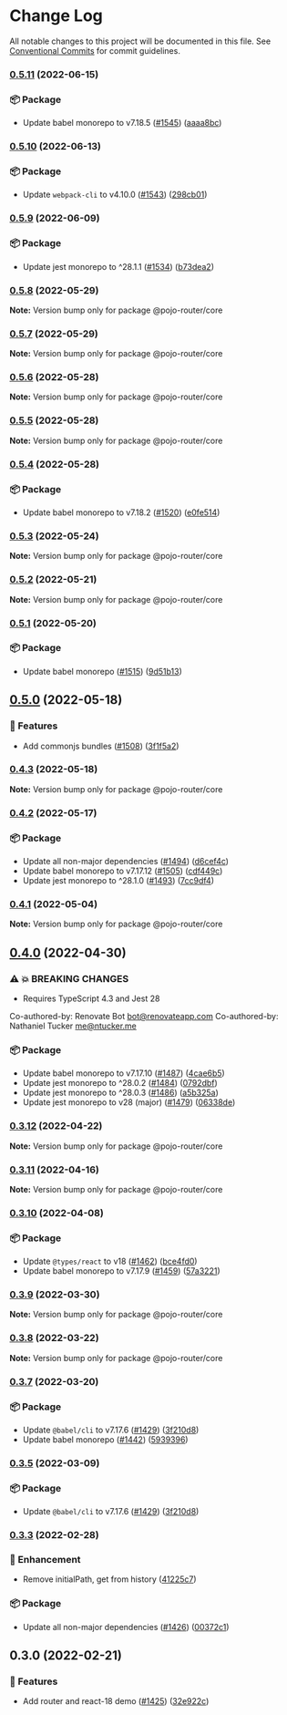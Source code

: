 # Change Log

All notable changes to this project will be documented in this file.
See [Conventional Commits](https://conventionalcommits.org) for commit guidelines.

### [0.5.11](https://github.com/ntucker/anansi/compare/@pojo-router/core@0.5.10...@pojo-router/core@0.5.11) (2022-06-15)


### 📦 Package

* Update babel monorepo to v7.18.5 ([#1545](https://github.com/ntucker/anansi/issues/1545)) ([aaaa8bc](https://github.com/ntucker/anansi/commit/aaaa8bcaa4d9188e9671ee31dc09b7aa9e3ce988))



### [0.5.10](https://github.com/ntucker/anansi/compare/@pojo-router/core@0.5.9...@pojo-router/core@0.5.10) (2022-06-13)


### 📦 Package

* Update `webpack-cli` to v4.10.0 ([#1543](https://github.com/ntucker/anansi/issues/1543)) ([298cb01](https://github.com/ntucker/anansi/commit/298cb018db2975fb5c926c48d2145d7c1f4515b9))



### [0.5.9](https://github.com/ntucker/anansi/compare/@pojo-router/core@0.5.8...@pojo-router/core@0.5.9) (2022-06-09)


### 📦 Package

* Update jest monorepo to ^28.1.1 ([#1534](https://github.com/ntucker/anansi/issues/1534)) ([b73dea2](https://github.com/ntucker/anansi/commit/b73dea2ee14f914bdbca189000265693d7fb112f))



### [0.5.8](https://github.com/ntucker/anansi/compare/@pojo-router/core@0.5.7...@pojo-router/core@0.5.8) (2022-05-29)

**Note:** Version bump only for package @pojo-router/core





### [0.5.7](https://github.com/ntucker/anansi/compare/@pojo-router/core@0.5.6...@pojo-router/core@0.5.7) (2022-05-29)

**Note:** Version bump only for package @pojo-router/core





### [0.5.6](https://github.com/ntucker/anansi/compare/@pojo-router/core@0.5.5...@pojo-router/core@0.5.6) (2022-05-28)

**Note:** Version bump only for package @pojo-router/core





### [0.5.5](https://github.com/ntucker/anansi/compare/@pojo-router/core@0.5.4...@pojo-router/core@0.5.5) (2022-05-28)

**Note:** Version bump only for package @pojo-router/core





### [0.5.4](https://github.com/ntucker/anansi/compare/@pojo-router/core@0.5.3...@pojo-router/core@0.5.4) (2022-05-28)


### 📦 Package

* Update babel monorepo to v7.18.2 ([#1520](https://github.com/ntucker/anansi/issues/1520)) ([e0fe514](https://github.com/ntucker/anansi/commit/e0fe5142b0c308aff24b86faef6d70084c80691f))



### [0.5.3](https://github.com/ntucker/anansi/compare/@pojo-router/core@0.5.2...@pojo-router/core@0.5.3) (2022-05-24)

**Note:** Version bump only for package @pojo-router/core





### [0.5.2](https://github.com/ntucker/anansi/compare/@pojo-router/core@0.5.1...@pojo-router/core@0.5.2) (2022-05-21)

**Note:** Version bump only for package @pojo-router/core





### [0.5.1](https://github.com/ntucker/anansi/compare/@pojo-router/core@0.5.0...@pojo-router/core@0.5.1) (2022-05-20)


### 📦 Package

* Update babel monorepo ([#1515](https://github.com/ntucker/anansi/issues/1515)) ([9d51b13](https://github.com/ntucker/anansi/commit/9d51b13218a67c17cfef56a1be88ac4af7933d03))



## [0.5.0](https://github.com/ntucker/anansi/compare/@pojo-router/core@0.4.3...@pojo-router/core@0.5.0) (2022-05-18)


### 🚀 Features

* Add commonjs bundles ([#1508](https://github.com/ntucker/anansi/issues/1508)) ([3f1f5a2](https://github.com/ntucker/anansi/commit/3f1f5a2f881d3e314d9fd08d63607e0c8dbd34d1))



### [0.4.3](https://github.com/ntucker/anansi/compare/@pojo-router/core@0.4.2...@pojo-router/core@0.4.3) (2022-05-18)

**Note:** Version bump only for package @pojo-router/core





### [0.4.2](https://github.com/ntucker/anansi/compare/@pojo-router/core@0.4.1...@pojo-router/core@0.4.2) (2022-05-17)


### 📦 Package

* Update all non-major dependencies ([#1494](https://github.com/ntucker/anansi/issues/1494)) ([d6cef4c](https://github.com/ntucker/anansi/commit/d6cef4ce2c190caddb5e4c7de654b5f1d32a4dd3))
* Update babel monorepo to v7.17.12 ([#1505](https://github.com/ntucker/anansi/issues/1505)) ([cdf449c](https://github.com/ntucker/anansi/commit/cdf449c234da377c6968847a500ef77d7340c5bb))
* Update jest monorepo to ^28.1.0 ([#1493](https://github.com/ntucker/anansi/issues/1493)) ([7cc9df4](https://github.com/ntucker/anansi/commit/7cc9df4a439a0743bf243a5ad8393c62c067aa44))



### [0.4.1](https://github.com/ntucker/anansi/compare/@pojo-router/core@0.4.0...@pojo-router/core@0.4.1) (2022-05-04)

**Note:** Version bump only for package @pojo-router/core





## [0.4.0](https://github.com/ntucker/anansi/compare/@pojo-router/core@0.3.12...@pojo-router/core@0.4.0) (2022-04-30)


### ⚠ 💥 BREAKING CHANGES

* Requires TypeScript 4.3 and Jest 28

Co-authored-by: Renovate Bot <bot@renovateapp.com>
Co-authored-by: Nathaniel Tucker <me@ntucker.me>

### 📦 Package

* Update babel monorepo to v7.17.10 ([#1487](https://github.com/ntucker/anansi/issues/1487)) ([4cae6b5](https://github.com/ntucker/anansi/commit/4cae6b50855c2307ba1cf4e7293579d51614f978))
* Update jest monorepo to ^28.0.2 ([#1484](https://github.com/ntucker/anansi/issues/1484)) ([0792dbf](https://github.com/ntucker/anansi/commit/0792dbf9e9fe2c6b22eb5414ec2a7c7aaf1d9e48))
* Update jest monorepo to ^28.0.3 ([#1486](https://github.com/ntucker/anansi/issues/1486)) ([a5b325a](https://github.com/ntucker/anansi/commit/a5b325af0166351f40c421d4a3a0bef59f6d1218))
* Update jest monorepo to v28 (major) ([#1479](https://github.com/ntucker/anansi/issues/1479)) ([06338de](https://github.com/ntucker/anansi/commit/06338de8bf871945dac4b6b35155e49fd062bfdb))



### [0.3.12](https://github.com/ntucker/anansi/compare/@pojo-router/core@0.3.11...@pojo-router/core@0.3.12) (2022-04-22)

**Note:** Version bump only for package @pojo-router/core





### [0.3.11](https://github.com/ntucker/anansi/compare/@pojo-router/core@0.3.10...@pojo-router/core@0.3.11) (2022-04-16)

**Note:** Version bump only for package @pojo-router/core





### [0.3.10](https://github.com/ntucker/anansi/compare/@pojo-router/core@0.3.9...@pojo-router/core@0.3.10) (2022-04-08)


### 📦 Package

* Update `@types/react` to v18 ([#1462](https://github.com/ntucker/anansi/issues/1462)) ([bce4fd0](https://github.com/ntucker/anansi/commit/bce4fd0df17a40e8358e6dd66a0c8d413b70e1e8))
* Update babel monorepo to v7.17.9 ([#1459](https://github.com/ntucker/anansi/issues/1459)) ([57a3221](https://github.com/ntucker/anansi/commit/57a3221e07af845ff732c742af83abc5be3da19e))



### [0.3.9](https://github.com/ntucker/anansi/compare/@pojo-router/core@0.3.8...@pojo-router/core@0.3.9) (2022-03-30)

**Note:** Version bump only for package @pojo-router/core





### [0.3.8](https://github.com/ntucker/anansi/compare/@pojo-router/core@0.3.7...@pojo-router/core@0.3.8) (2022-03-22)

**Note:** Version bump only for package @pojo-router/core





### [0.3.7](https://github.com/ntucker/anansi/compare/@pojo-router/core@0.3.3...@pojo-router/core@0.3.7) (2022-03-20)


### 📦 Package

* Update `@babel/cli` to v7.17.6 ([#1429](https://github.com/ntucker/anansi/issues/1429)) ([3f210d8](https://github.com/ntucker/anansi/commit/3f210d8cdf73156f119833e1e723e9e35e9fdd7e))
* Update babel monorepo ([#1442](https://github.com/ntucker/anansi/issues/1442)) ([5939396](https://github.com/ntucker/anansi/commit/59393967c70815608c23daf1e5b2a5b7e000d1b7))



### [0.3.5](https://github.com/ntucker/anansi/compare/@pojo-router/core@0.3.3...@pojo-router/core@0.3.5) (2022-03-09)


### 📦 Package

* Update `@babel/cli` to v7.17.6 ([#1429](https://github.com/ntucker/anansi/issues/1429)) ([3f210d8](https://github.com/ntucker/anansi/commit/3f210d8cdf73156f119833e1e723e9e35e9fdd7e))



### [0.3.3](https://github.com/ntucker/anansi/compare/@pojo-router/core@0.3.0...@pojo-router/core@0.3.3) (2022-02-28)


### 💅 Enhancement

* Remove initialPath, get from history ([41225c7](https://github.com/ntucker/anansi/commit/41225c76bfa9b4371d29c4f43d2cd7a695736fb2))


### 📦 Package

* Update all non-major dependencies ([#1426](https://github.com/ntucker/anansi/issues/1426)) ([00372c1](https://github.com/ntucker/anansi/commit/00372c104ecd4a226de3a10f46d608016342f96f))



## 0.3.0 (2022-02-21)


### 🚀 Features

* Add router and react-18 demo ([#1425](https://github.com/ntucker/anansi/issues/1425)) ([32e922c](https://github.com/ntucker/anansi/commit/32e922cb48d365128699f84adbcfa1a9d3c3f243))
